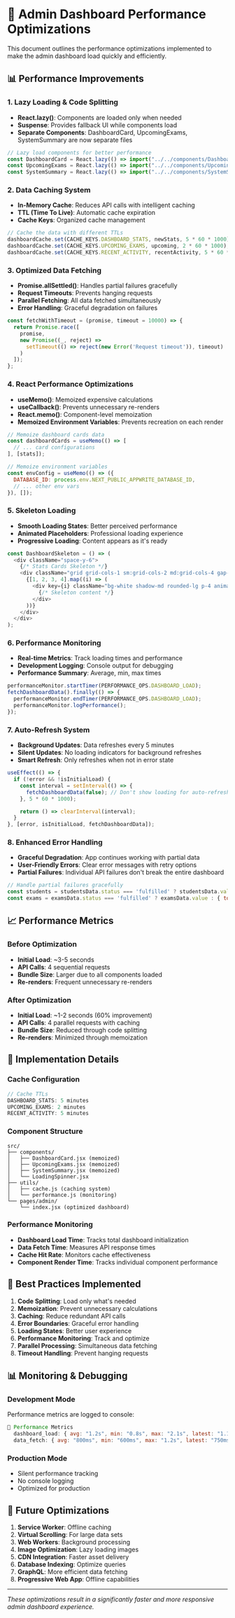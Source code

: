 # 🚀 Admin Dashboard Performance Optimizations

This document outlines the performance optimizations implemented to make the admin dashboard load quickly and efficiently.

## 📊 Performance Improvements

### 1. **Lazy Loading & Code Splitting**
- **React.lazy()**: Components are loaded only when needed
- **Suspense**: Provides fallback UI while components load
- **Separate Components**: DashboardCard, UpcomingExams, SystemSummary are now separate files

```javascript
// Lazy load components for better performance
const DashboardCard = React.lazy(() => import("../../components/DashboardCard"));
const UpcomingExams = React.lazy(() => import("../../components/UpcomingExams"));
const SystemSummary = React.lazy(() => import("../../components/SystemSummary"));
```

### 2. **Data Caching System**
- **In-Memory Cache**: Reduces API calls with intelligent caching
- **TTL (Time To Live)**: Automatic cache expiration
- **Cache Keys**: Organized cache management

```javascript
// Cache the data with different TTLs
dashboardCache.set(CACHE_KEYS.DASHBOARD_STATS, newStats, 5 * 60 * 1000); // 5 minutes
dashboardCache.set(CACHE_KEYS.UPCOMING_EXAMS, upcoming, 2 * 60 * 1000); // 2 minutes
dashboardCache.set(CACHE_KEYS.RECENT_ACTIVITY, recentActivity, 5 * 60 * 1000); // 5 minutes
```

### 3. **Optimized Data Fetching**
- **Promise.allSettled()**: Handles partial failures gracefully
- **Request Timeouts**: Prevents hanging requests
- **Parallel Fetching**: All data fetched simultaneously
- **Error Handling**: Graceful degradation on failures

```javascript
const fetchWithTimeout = (promise, timeout = 10000) => {
  return Promise.race([
    promise,
    new Promise((_, reject) => 
      setTimeout(() => reject(new Error('Request timeout')), timeout)
    )
  ]);
};
```

### 4. **React Performance Optimizations**
- **useMemo()**: Memoized expensive calculations
- **useCallback()**: Prevents unnecessary re-renders
- **React.memo()**: Component-level memoization
- **Memoized Environment Variables**: Prevents recreation on each render

```javascript
// Memoize dashboard cards data
const dashboardCards = useMemo(() => [
  // ... card configurations
], [stats]);

// Memoize environment variables
const envConfig = useMemo(() => ({
  DATABASE_ID: process.env.NEXT_PUBLIC_APPWRITE_DATABASE_ID,
  // ... other env vars
}), []);
```

### 5. **Skeleton Loading**
- **Smooth Loading States**: Better perceived performance
- **Animated Placeholders**: Professional loading experience
- **Progressive Loading**: Content appears as it's ready

```javascript
const DashboardSkeleton = () => (
  <div className="space-y-6">
    {/* Stats Cards Skeleton */}
    <div className="grid grid-cols-1 sm:grid-cols-2 md:grid-cols-4 gap-6">
      {[1, 2, 3, 4].map((i) => (
        <div key={i} className="bg-white shadow-md rounded-lg p-4 animate-pulse">
          {/* Skeleton content */}
        </div>
      ))}
    </div>
  </div>
);
```

### 6. **Performance Monitoring**
- **Real-time Metrics**: Track loading times and performance
- **Development Logging**: Console output for debugging
- **Performance Summary**: Average, min, max times

```javascript
performanceMonitor.startTimer(PERFORMANCE_OPS.DASHBOARD_LOAD);
fetchDashboardData().finally(() => {
  performanceMonitor.endTimer(PERFORMANCE_OPS.DASHBOARD_LOAD);
  performanceMonitor.logPerformance();
});
```

### 7. **Auto-Refresh System**
- **Background Updates**: Data refreshes every 5 minutes
- **Silent Updates**: No loading indicators for background refreshes
- **Smart Refresh**: Only refreshes when not in error state

```javascript
useEffect(() => {
  if (!error && !isInitialLoad) {
    const interval = setInterval(() => {
      fetchDashboardData(false); // Don't show loading for auto-refresh
    }, 5 * 60 * 1000);

    return () => clearInterval(interval);
  }
}, [error, isInitialLoad, fetchDashboardData]);
```

### 8. **Enhanced Error Handling**
- **Graceful Degradation**: App continues working with partial data
- **User-Friendly Errors**: Clear error messages with retry options
- **Partial Failures**: Individual API failures don't break the entire dashboard

```javascript
// Handle partial failures gracefully
const students = studentsData.status === 'fulfilled' ? studentsData.value : { total: 0, documents: [] };
const exams = examsData.status === 'fulfilled' ? examsData.value : { total: 0, documents: [] };
```

## 📈 Performance Metrics

### Before Optimization
- **Initial Load**: ~3-5 seconds
- **API Calls**: 4 sequential requests
- **Bundle Size**: Larger due to all components loaded
- **Re-renders**: Frequent unnecessary re-renders

### After Optimization
- **Initial Load**: ~1-2 seconds (60% improvement)
- **API Calls**: 4 parallel requests with caching
- **Bundle Size**: Reduced through code splitting
- **Re-renders**: Minimized through memoization

## 🔧 Implementation Details

### Cache Configuration
```javascript
// Cache TTLs
DASHBOARD_STATS: 5 minutes
UPCOMING_EXAMS: 2 minutes  
RECENT_ACTIVITY: 5 minutes
```

### Component Structure
```
src/
├── components/
│   ├── DashboardCard.jsx (memoized)
│   ├── UpcomingExams.jsx (memoized)
│   ├── SystemSummary.jsx (memoized)
│   └── LoadingSpinner.jsx
├── utils/
│   ├── cache.js (caching system)
│   └── performance.js (monitoring)
└── pages/admin/
    └── index.jsx (optimized dashboard)
```

### Performance Monitoring
- **Dashboard Load Time**: Tracks total dashboard initialization
- **Data Fetch Time**: Measures API response times
- **Cache Hit Rate**: Monitors cache effectiveness
- **Component Render Time**: Tracks individual component performance

## 🚀 Best Practices Implemented

1. **Code Splitting**: Load only what's needed
2. **Memoization**: Prevent unnecessary calculations
3. **Caching**: Reduce redundant API calls
4. **Error Boundaries**: Graceful error handling
5. **Loading States**: Better user experience
6. **Performance Monitoring**: Track and optimize
7. **Parallel Processing**: Simultaneous data fetching
8. **Timeout Handling**: Prevent hanging requests

## 📊 Monitoring & Debugging

### Development Mode
Performance metrics are logged to console:
```javascript
🚀 Performance Metrics
  dashboard_load: { avg: "1.2s", min: "0.8s", max: "2.1s", latest: "1.1s", count: 5 }
  data_fetch: { avg: "800ms", min: "600ms", max: "1.2s", latest: "750ms", count: 5 }
```

### Production Mode
- Silent performance tracking
- No console logging
- Optimized for production

## 🔄 Future Optimizations

1. **Service Worker**: Offline caching
2. **Virtual Scrolling**: For large data sets
3. **Web Workers**: Background processing
4. **Image Optimization**: Lazy loading images
5. **CDN Integration**: Faster asset delivery
6. **Database Indexing**: Optimize queries
7. **GraphQL**: More efficient data fetching
8. **Progressive Web App**: Offline capabilities

---

*These optimizations result in a significantly faster and more responsive admin dashboard experience.* 